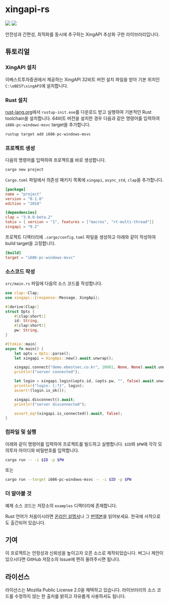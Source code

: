 # xingapi-rs

[![][xingapi-crate-img]][xingapi-crate]
[![][xingapi-docs-rs-img]][xingapi-docs-rs]

[xingapi-crate]: https://crates.io/crates/xingapi
[xingapi-docs-rs]: https://docs.rs/xingapi/
[xingapi-crate-img]: https://img.shields.io/crates/v/xingapi.svg?style=flat-square
[xingapi-docs-rs-img]: https://img.shields.io/docsrs/xingapi?style=flat-square

안전성과 간편성, 최적화를 동시에 추구하는 XingAPI 추상화 구현 라이브러리입니다.

## 튜토리얼
### XingAPI 설치
이베스트투자증권에서 제공하는 XingAPI 32비트 버전 설치 파일을 받아 기본 위치인
`C:\eBEST\xingAPI`에 설치합니다.

### Rust 설치
[rust-lang.org][rust-lang-start]에서 `rustup-init.exe`를 다운로드 받고 실행하여
기본적인 Rust toolchain을 설치합니다. 64비트 버전을 설치한 경우 다음과 같은
명령어를 입력하여 `i686-pc-windows-msvc` target을 추가합니다.
```sh
rustup target add i686-pc-windows-msvc
```

### 프로젝트 생성
다음의 명령어를 입력하여 프로젝트를 바로 생성합니다.
```sh
cargo new project
```

`Cargo.toml` 파일에서 의존성 패키지 목록에 `xingapi`, `async_std`, `clap`을
추가합니다.
```toml
[package]
name = "project"
version = "0.1.0"
edition = "2018"

[dependencies]
clap = "3.0.0-beta.2"
tokio = { version = "1", features = ["macros", "rt-multi-thread"]}
xingapi = "0.2"
```

프로젝트 디렉터리에 `.cargo/config.toml` 파일을 생성하고 아래와 같이 작성하여
build target을 고정합니다.
```toml
[build]
target = "i686-pc-windows-msvc"
```

### 소스코드 작성
`src/main.rs` 파일에 다음의 소스 코드를 작성합니다.
```rust
use clap::Clap;
use xingapi::{response::Message, XingApi};

#[derive(Clap)]
struct Opts {
    #[clap(short)]
    id: String,
    #[clap(short)]
    pw: String,
}

#[tokio::main]
async fn main() {
    let opts = Opts::parse();
    let xingapi = XingApi::new().await.unwrap();

    xingapi.connect("demo.ebestsec.co.kr", 20001, None, None).await.unwrap();
    println!("server connected");

    let login = xingapi.login(&opts.id, &opts.pw, "", false).await.unwrap();
    println!("login: {:?}", login);
    assert!(login.is_ok());

    xingapi.disconnect().await;
    println!("server disconnected");

    assert_eq!(xingapi.is_connected().await, false);
}
```

### 컴파일 및 실행
아래와 같이 명령어를 입력하여 프로젝트를 빌드하고 실행합니다. `$ID`와 `$PW`에
각각 모의투자 아이디와 비밀번호를 입력합니다.
```sh
cargo run -- -i $ID -p $PW
```
또는
```sh
cargo run --target i686-pc-windows-msvc -- -i $ID -p $PW
```

### 더 알아볼 것
예제 소스 코드는 저장소의 `examples` 디렉터리에 존재합니다.

Rust 언어가 처음이시라면 [온라인 설명서][book]나 그 [번역본][book-ko]을
읽어보세요. 한국에 서적으로도 출간되어 있습니다.

## 기여
이 프로젝트는 안정성과 신뢰성을 높이고자 오픈 소스로 제작되었습니다. 버그나
제안이 있으시다면 GitHub 저장소의 Issue에 편히 올려주시면 됩니다.

## 라이선스
라이선스는 Mozilla Public License 2.0을 채택하고 있습니다. 라이브러리의 소스
코드를 수정하지 않는 한 출처를 밝히고 자유롭게 사용하셔도 됩니다.

[rust-lang-start]: https://www.rust-lang.org/learn/get-started
[book]: https://doc.rust-lang.org/book/
[book-ko]: https://rinthel.github.io/rust-lang-book-ko/
